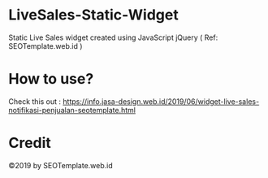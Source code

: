 # LiveSales-Static-Widget
 Static Live Sales widget created using JavaScript jQuery ( Ref: SEOTemplate.web.id )

# How to use?
 Check this out : https://info.jasa-design.web.id/2019/06/widget-live-sales-notifikasi-penjualan-seotemplate.html

# Credit
 ©2019 by SEOTemplate.web.id
